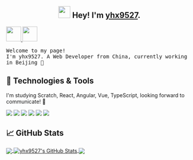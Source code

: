<h2 align="center"><img
src="https://github.com/blackcater/blackcater/raw/master/images/Hi.gif" height="32" /> Hey! I'm <a href="https://github.com/yhx9527/yhx-issue-blogs/issues" target="_blank">yhx9527</a>.</h2>

<a href="https://github.com/yhx9527/yhx-issue-blogs/issues" alt="yhx's blog" target="_blank">
  <img src="https://github.com/blackcater/blackcater/raw/master/images/social-blog.svg" height="40" />
</a>
<a href="yhxstudy@163.com">
  <img src="https://github.com/blackcater/blackcater/raw/master/images/social-gmail.svg" height="40" />
</a>
<br/>
<p>
  <samp>
     Welcome to my page!
  </samp><br/>
  <samp>
    I'm yhx9527. A Web Developer from China, currently working in Beijing 🔭
  </samp>
  <br/>
</p>

## 🔧 Technologies & Tools


<p>
  I'm studying Scratch, React, Angular, Vue, TypeScript, looking forward to communicate! 🤩
</p>

![](https://img.shields.io/badge/Lib-Scratch-informational?style=flat&logo=scratch&logoColor=white&color=9cf)
![](https://img.shields.io/badge/Framework-React-informational?style=flat&logo=react&logoColor=white&color=9cf)
![](https://img.shields.io/badge/Framework-Angular-informational?style=flat&logo=angular&logoColor=white&color=9cf)
![](https://img.shields.io/badge/Framework-Vue-informational?style=flat&logo=vue.js&logoColor=white&color=9cf)
![](https://img.shields.io/badge/Code-TypeScript-informational?style=flat&logo=typescript&logoColor=white&color=9cf)
![](https://img.shields.io/badge/Code-Python-informational?style=flat&logo=python&logoColor=white&color=9cf)


## &#x1f4c8; GitHub Stats

<a href="https://github.com/yhx9527/yhx9527">
  <img align="center" src="https://github-readme-stats.vercel.app/api/top-langs/?username=yhx9527&hide=vue,css&title_color=ffffff&text_color=c9cacc&icon_color=2bbc8a&bg_color=1d1f21" />
</a>
<a href="https://github.com/yhx9527/yhx9527">
  <img align="center" src="https://github-readme-stats.vercel.app/api?username=yhx9527&show_icons=true&line_height=27&count_private=true&title_color=ffffff&text_color=c9cacc&icon_color=2bbc8a&bg_color=1d1f21" alt="yhx9527's GitHub Stats" />
</a>
<a href="https://github.com/yhx9527/graduate_project_yhx">
  <img align="center" src="https://github-readme-stats.vercel.app/api/pin/?username=yhx9527&repo=graduate_project_yhx&title_color=ffffff&text_color=c9cacc&icon_color=2bbc8a&bg_color=1d1f21" />
</a>

<!-- Resources -->
<!-- Icons: https://simpleicons.org/ -->
<!-- GitHub Stats: https://github.com/anuraghazra/github-readme-stats -->
<!-- Emojis: https://emojipedia.org/emoji/ -->
<!-- HTML Emojis: https://www.fileformat.info/index.htm -->
<!-- Shields: https://shields.io/ -->
<!-- Awesome GitHub Profile README: https://github.com/abhisheknaiidu/awesome-github-profile-readme -->
